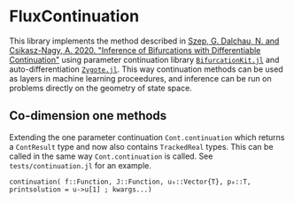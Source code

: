 # FluxContinuation

This library implements the method described in [Szep, G. Dalchau, N. and Csikasz-Nagy, A. 2020. "Inference of Bifurcations with Differentiable Continuation"](https://arxiv.org/abs/) using parameter continuation library [`BifurcationKit.jl`](https://github.com/rveltz/BifurcationKit.jl) and auto-differentiation [`Zygote.jl`](https://github.com/FluxML/Zygote.jl). This way continuation methods can be used as layers in machine learning proceedures, and inference can be run on problems directly on the geometry of state space.

## Co-dimension one methods
Extending the one parameter continuation `Cont.continuation` which returns a `ContResult` type and now also contains `TrackedReal` types. This can be called in the same way `Cont.continuation` is called. See `tests/continuation.jl` for an example.
```
continuation( f::Function, J::Function, u₀::Vector{T}, p₀::T, printsolution = u->u[1] ; kwargs...)
```
